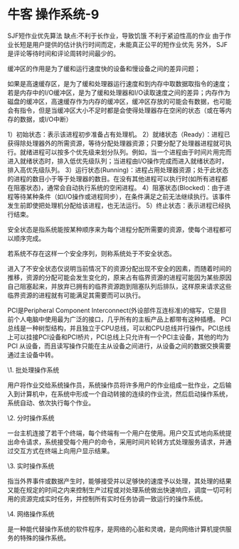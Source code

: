# 牛客 操作系统-9

SJF短作业优先算法
缺点:不利于长作业，导致饥饿
不利于紧迫性高的作业
由于作业长短是用户提供的估计执行时间而定，未能真正公平的短作业优先
另外，
SJF是评论等待时间和评论周转时间最少的。

缓冲区的作用是为了缓和运行速度快的设备和慢设备之间的差异问题； 

如果是高速缓存区，是为了缓和处理器运行速度和到内存中取数据取指令的速度；若是内存中的I/O缓冲区，是为了缓和处理器和I/O读取速度之间的差异；内存作为磁盘的缓冲区，高速缓存作为内存的缓冲区，缓冲区存放的可能会有数据，也可能会有指令，但是当缓冲区大小不足时都是会使得处理器存在空闲的状态（或在等内存的数据，或I/O中断）

1）初始状态：表示该进程初步准备占有处理机。
2）就绪状态（Ready）：进程已获得除处理器外的所需资源，等待分配处理器资源；只要分配了处理器进程就可执行。就绪进程可以按多个优先级来划分队列。例如，当一个进程由于时间片用完而进入就绪状态时，排入低优先级队列；当进程由I/O操作完成而进入就绪状态时，排入高优先级队列。
3）运行状态(Running)：进程占用处理器资源；处于此状态的进程的数目小于等于处理器的数目。在没有其他进程可以执行时(如所有进程都在阻塞状态)，通常会自动执行系统的空闲进程。
4）阻塞状态(Blocked)：由于进程等待某种条件（如I/O操作或进程同步），在条件满足之前无法继续执行。该事件发生前即使把处理机分配给该进程，也无法运行。 5）终止状态：表示进程已经执行结束。

安全状态是指系统能按某种顺序来为每个进程分配所需要的资源，使每个进程都可以顺序完成。

若系统不存在这样一个安全序列，则称系统处于不安全状态。

进入了不安全状态仅说明当前情况下的资源分配出现不安全的因素，而随着时间的推移，资源的分配可能会发生变化的，原来占有临界资源的进程可能因为某些原因自己阻塞起来，并放弃已拥有的临界资源跑到阻塞队列后排队，这样原来请求这些临界资源的进程就有可能满足其需要而可以执行。

PCI是Peripheral Component Interconnect(外设部件互连标准)的缩写，它是目前个人电脑中使用最为广泛的接口，几乎所有的主板产品上都带有这种插槽。 PCI总线是一种树型结构，并且独立于CPU总线，可以和CPU总线并行操作。PCI总线上可以挂接PCI设备和PCI桥片，PCI总线上只允许有一个PCI主设备，其他的均为PCI 从设备，而且读写操作只能在主从设备之间进行，从设备之间的数据交换需要通过主设备中转。

\1. 批处理操作系统 

  用户将作业交给系统操作员，系统操作员将许多用户的作业组成一批作业，之后输入到计算机中，在系统中形成一个自动转接的连续的作业流，然后启动操作系统，系统自动、依次执行每个作业。 

\2. 分时操作系统 

  一台主机连接了若干个终端，每个终端有一个用户在使用。用户交互式地向系统提出命令请求，系统接受每个用户的命令，采用时间片轮转方式处理服务请求，并通过交互方式在终端上向用户显示结果。 

\3. 实时操作系统 

  指当外界事件或数据产生时，能够接受并以足够快的速度予以处理，其处理的结果又能在规定的时间之内来控制生产过程或对处理系统做出快速响应，调度一切可利用的资源完成实时任务，并控制所有实时任务协调一致运行的操作系统。 

\4. 网络操作系统 

  是一种能代替操作系统的软件程序，是网络的心脏和灵魂，是向网络计算机提供服务的特殊的操作系统。